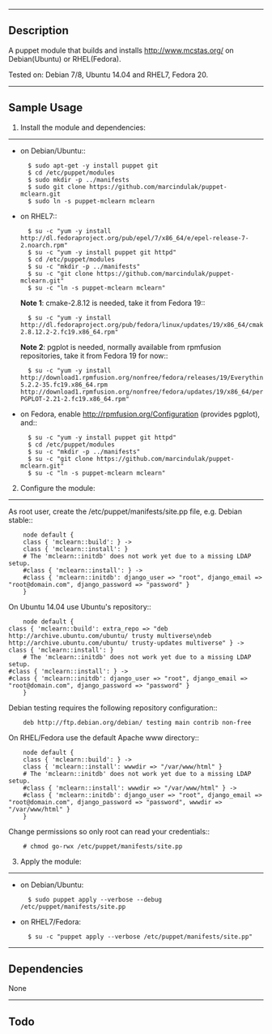 -----------
Description
-----------

A puppet module that builds and installs
http://www.mcstas.org/ on Debian(Ubuntu) or RHEL(Fedora).

Tested on: Debian 7/8, Ubuntu 14.04 and RHEL7, Fedora 20.

------------
Sample Usage
------------

1. Install the module and dependencies:
---------------------------------------

* on Debian/Ubuntu::

        $ sudo apt-get -y install puppet git
        $ cd /etc/puppet/modules
        $ sudo mkdir -p ../manifests
        $ sudo git clone https://github.com/marcindulak/puppet-mclearn.git
        $ sudo ln -s puppet-mclearn mclearn

* on RHEL7::

        $ su -c "yum -y install http://dl.fedoraproject.org/pub/epel/7/x86_64/e/epel-release-7-2.noarch.rpm"
        $ su -c "yum -y install puppet git httpd"
        $ cd /etc/puppet/modules
        $ su -c "mkdir -p ../manifests"
        $ su -c "git clone https://github.com/marcindulak/puppet-mclearn.git"
        $ su -c "ln -s puppet-mclearn mclearn"

  **Note 1**: cmake-2.8.12 is needed, take it from Fedora 19::

        $ su -c "yum -y install http://dl.fedoraproject.org/pub/fedora/linux/updates/19/x86_64/cmake-2.8.12.2-2.fc19.x86_64.rpm"

  **Note 2**: pgplot is needed, normally available from rpmfusion repositories, take it from Fedora 19 for now::

        $ su -c "yum -y install http://download1.rpmfusion.org/nonfree/fedora/releases/19/Everything/x86_64/os/pgplot-5.2.2-35.fc19.x86_64.rpm http://download1.rpmfusion.org/nonfree/fedora/updates/19/x86_64/perl-PGPLOT-2.21-2.fc19.x86_64.rpm"

* on Fedora, enable http://rpmfusion.org/Configuration (provides pgplot), and::

        $ su -c "yum -y install puppet git httpd"
        $ cd /etc/puppet/modules
        $ su -c "mkdir -p ../manifests"
        $ su -c "git clone https://github.com/marcindulak/puppet-mclearn.git"
        $ su -c "ln -s puppet-mclearn mclearn"


2. Configure the module:
-------------------------------------------------------------------------

As root user, create the /etc/puppet/manifests/site.pp file, e.g. Debian stable::

        node default {
        class { 'mclearn::build': } ->
        class { 'mclearn::install': }
        # The 'mclearn::initdb' does not work yet due to a missing LDAP setup.
        #class { 'mclearn::install': } ->
        #class { 'mclearn::initdb': django_user => "root", django_email => "root@domain.com", django_password => "password" }
        }

On Ubuntu 14.04 use Ubuntu's repository::

        node default {
	class { 'mclearn::build': extra_repo => "deb http://archive.ubuntu.com/ubuntu/ trusty multiverse\ndeb http://archive.ubuntu.com/ubuntu/ trusty-updates multiverse" } ->
	class { 'mclearn::install': }
        # The 'mclearn::initdb' does not work yet due to a missing LDAP setup.
	#class { 'mclearn::install': } ->
	#class { 'mclearn::initdb': django_user => "root", django_email => "root@domain.com", django_password => "password" }
        }

Debian testing requires the following repository configuration::

        deb http://ftp.debian.org/debian/ testing main contrib non-free

On RHEL/Fedora use the default Apache www directory::

        node default {
        class { 'mclearn::build': } ->
        class { 'mclearn::install': wwwdir => "/var/www/html" }
        # The 'mclearn::initdb' does not work yet due to a missing LDAP setup.
        #class { 'mclearn::install': wwwdir => "/var/www/html" } ->
        #class { 'mclearn::initdb': django_user => "root", django_email => "root@domain.com", django_password => "password", wwwdir => "/var/www/html" }
        }

Change permissions so only root can read your credentials::

        # chmod go-rwx /etc/puppet/manifests/site.pp


3. Apply the module:
--------------------

* on Debian/Ubuntu:

        $ sudo puppet apply --verbose --debug /etc/puppet/manifests/site.pp

* on RHEL7/Fedora:

        $ su -c "puppet apply --verbose /etc/puppet/manifests/site.pp"


------------
Dependencies
------------

None


----
Todo
----
